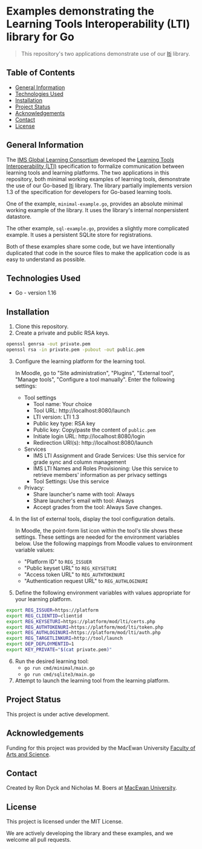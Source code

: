 # Examples demonstrating the Learning Tools Interoperability (LTI) library for Go

> This repository's two applications demonstrate use of our [lti](https://github.com/macewan-cs/lti) library.

## Table of Contents

- [General Information](#General-Information)
- [Technologies Used](#Technologies-Used)
- [Installation](#Installation)
- [Project Status](#Project-Status)
- [Acknowledgements](#Acknowledgements)
- [Contact](#Contact)
- [License](#License)

## General Information

The [IMS Global Learning Consortium](http://www.imsglobal.org/) developed the [Learning Tools Interoperability (LTI)](https://www.imsglobal.org/activity/learning-tools-interoperability) specification to formalize communication between learning tools and learning platforms.
The two applications in this repository, both minimal working examples of learning tools, demonstrate the use of our Go-based [lti](https://github.com/macewan-cs/lti) library.
The library partially implements version 1.3 of the specification for developers for Go-based learning tools.

One of the example, ```minimal-example.go```, provides an absolute minimal working example of the library.
It uses the library's internal nonpersistent datastore.

The other example, ```sql-example.go```, provides a slightly more complicated example.
It uses a persistent SQLite store for registrations.

Both of these examples share some code, but we have intentionally duplicated that code in the source files to make the application code is as easy to understand as possible.

## Technologies Used

- Go - version 1.16

## Installation

1. Clone this repository.
2. Create a private and public RSA keys.
```bash
openssl genrsa -out private.pem
openssl rsa -in private.pem -pubout -out public.pem
```
3. Configure the learning platform for the learning tool.

   In Moodle, go to "Site administration", "Plugins", "External tool", "Manage tools", "Configure a tool manually".
   Enter the following settings:
   - Tool settings
     - Tool name: Your choice
     - Tool URL: http://localhost:8080/launch
     - LTI version: LTI 1.3
     - Public key type: RSA key
     - Public key: Copy/paste the content of ```public.pem```
     - Initiate login URL: http://localhost:8080/login
     - Redirection URI(s): http://localhost:8080/launch
   - Services
     - IMS LTI Assignment and Grade Services: Use this service for grade sync and column management
	 - IMS LTI Names and Roles Provisioning: Use this service to retrieve members' information as per privacy settings
	 - Tool Settings: Use this service
   - Privacy:
     - Share launcher's name with tool: Always
	 - Share launcher's email with tool: Always
	 - Accept grades from the tool: Always
   Save changes.
4. In the list of external tools, display the tool configuration details.

   In Moodle, the point-form list icon within the tool's tile shows these settings.
   These settings are needed for the environment variables below.
   Use the following mappings from Moodle values to environment variable values:
   - "Platform ID" to ```REG_ISSUER```
   - "Public keyset URL" to ```REG_KEYSETURI```
   - "Access token URL" to ```REG_AUTHTOKENURI```
   - "Authentication request URL" to ```REG_AUTHLOGINURI```
5. Define the following environment variables with values appropriate for your learning platform.
```bash
export REG_ISSUER=https://platform
export REG_CLIENTID=clientid
export REG_KEYSETURI=https://platform/mod/lti/certs.php
export REG_AUTHTOKENURI=https://platform/mod/lti/token.php
export REG_AUTHLOGINURI=https://platform/mod/lti/auth.php
export REG_TARGETLINKURI=http://tool/launch
export DEP_DEPLOYMENTID=1
export KEY_PRIVATE="$(cat private.pem)"
```
6. Run the desired learning tool:
   - ```go run cmd/minimal/main.go```
   - ```go run cmd/sqlite3/main.go```
7. Attempt to launch the learning tool from the learning platform.

## Project Status

This project is under active development.

## Acknowledgements

Funding for this project was provided by the MacEwan University [Faculty of Arts and Science](https://www.macewan.ca/wcm/SchoolsFaculties/ArtsScience/AcademicPlanning/index.htm).

## Contact

Created by Ron Dyck and Nicholas M. Boers at [MacEwan University](https://www.macewan.ca/ComputerScience).

## License

This project is licensed under the MIT License.

We are actively developing the library and these examples, and we welcome all pull requests.
